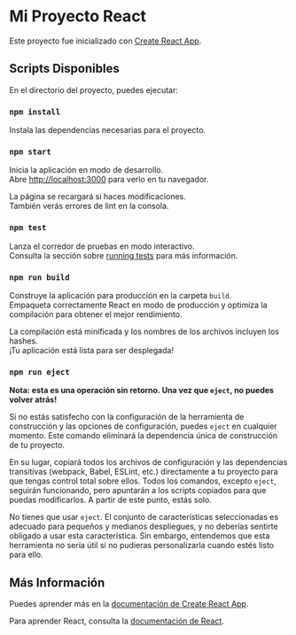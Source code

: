 # Mi Proyecto React

Este proyecto fue inicializado con [Create React App](https://github.com/facebook/create-react-app).

## Scripts Disponibles

En el directorio del proyecto, puedes ejecutar:

### `npm install`

Instala las dependencias necesarias para el proyecto.

### `npm start`

Inicia la aplicación en modo de desarrollo.\
Abre [http://localhost:3000](http://localhost:3000) para verlo en tu navegador.

La página se recargará si haces modificaciones.\
También verás errores de lint en la consola.

### `npm test`

Lanza el corredor de pruebas en modo interactivo.\
Consulta la sección sobre [running tests](https://facebook.github.io/create-react-app/docs/running-tests) para más información.

### `npm run build`

Construye la aplicación para producción en la carpeta `build`.\
Empaqueta correctamente React en modo de producción y optimiza la compilación para obtener el mejor rendimiento.

La compilación está minificada y los nombres de los archivos incluyen los hashes.\
¡Tu aplicación está lista para ser desplegada!

### `npm run eject`

**Nota: esta es una operación sin retorno. Una vez que `eject`, no puedes volver atrás!**

Si no estás satisfecho con la configuración de la herramienta de construcción y las opciones de configuración, puedes `eject` en cualquier momento. Este comando eliminará la dependencia única de construcción de tu proyecto.

En su lugar, copiará todos los archivos de configuración y las dependencias transitivas (webpack, Babel, ESLint, etc.) directamente a tu proyecto para que tengas control total sobre ellos. Todos los comandos, excepto `eject`, seguirán funcionando, pero apuntarán a los scripts copiados para que puedas modificarlos. A partir de este punto, estás solo.

No tienes que usar `eject`. El conjunto de características seleccionadas es adecuado para pequeños y medianos despliegues, y no deberías sentirte obligado a usar esta característica. Sin embargo, entendemos que esta herramienta no sería útil si no pudieras personalizarla cuando estés listo para ello.

## Más Información

Puedes aprender más en la [documentación de Create React App](https://facebook.github.io/create-react-app/docs/getting-started).

Para aprender React, consulta la [documentación de React](https://reactjs.org/).

